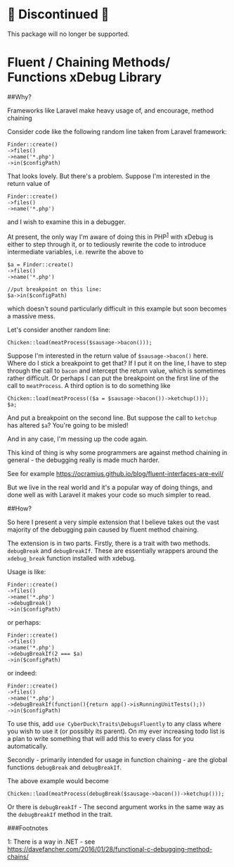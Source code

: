 # 🚨 Discontinued 🚨
This package will no longer be supported.

# Fluent / Chaining Methods/ Functions xDebug Library

##Why?

Frameworks like Laravel make heavy usage of, and encourage, method chaining

Consider code like the following random line taken from Laravel framework: 

```
Finder::create()
->files()
->name('*.php')
->in($configPath) 

```

That looks lovely. But there's a problem. Suppose I'm interested in the return value of

```
Finder::create()
->files()
->name('*.php')
```

and I wish to examine this in a debugger.

At present, the only way I'm aware of doing this in PHP<sup>[1](#myfootnote1)</sup>
 with xDebug is either to step through it, or to tediously rewrite the code to 
 introduce intermediate variables, i.e. rewrite the above to
 ```
 $a = Finder::create()
 ->files()
 ->name('*.php')
 
 //put breakpoint on this line:
 $a->in($configPath) 
 
 ```

which doesn't sound particularly difficult in this example but soon becomes a massive mess.

Let's consider another random line:

```
Chicken::load(meatProcess($sausage->bacon()));
```

Suppose I'm interested in the return value of `$sausage->bacon()` here. Where do I stick a breakpoint to get that?
If I put it on the line, I have to step through the call to `bacon` and intercept the return value, which is sometimes rather difficult. 
Or perhaps I can put the breakpoint on the first line of the call to `meatProcess`. A third option is to do something
like 


```
Chicken::load(meatProcess(($a = $sausage->bacon())->ketchup()));
$a;
```

And put a breakpoint on the second line. But suppose the call to `ketchup` has altered `$a`? You're going to be misled!

And in any case, I'm messing up the code again.

This kind of thing is why some programmers are against method chaining in general - the debugging really is made much harder.

See for example https://ocramius.github.io/blog/fluent-interfaces-are-evil/

But we live in the real world and it's a popular way of doing things, and done well as with Laravel it makes your code
so much simpler to read.

##How?

So here I present a very simple extension that I believe takes out the vast majority of the debugging pain caused by fluent
method chaining.

The extension is in two parts. Firstly, there is a trait with two methods. `debugBreak` and `debugBreakIf`. These are 
essentially wrappers around the `xdebug_break` function installed with xdebug. 

Usage is like:

```
Finder::create()
->files()
->name('*.php')
->debugBreak()
->in($configPath) 

```

or perhaps:

```
Finder::create()
->files()
->name('*.php')
->debugBreakIf(2 === $a)
->in($configPath) 

```

or indeed:


```
Finder::create()
->files()
->name('*.php')
->debugBreakIf(function(){return app()->isRunningUnitTests();))
->in($configPath) 

```

To use this, add `use CyberDuck\Traits\DebugsFluently` to any class where you wish to use it (or possibly its parent).
On my ever increasing todo list is a plan to write something that will add this to every class for you automatically.
 
Secondly - primarily intended for usage in function chaining - are the global functions `debugBreak` and `debugBreakIf`.

The above example would become 
```
Chicken::load(meatProcess(debugBreak($sausage->bacon())->ketchup()));
```

Or there is `debugBreakIf` - The second argument works in the same way as the `debugBreakIf` method in the trait.

###Footnotes

<a name="myfootnote1">1</a>: There is a way in .NET - see https://davefancher.com/2016/01/28/functional-c-debugging-method-chains/
